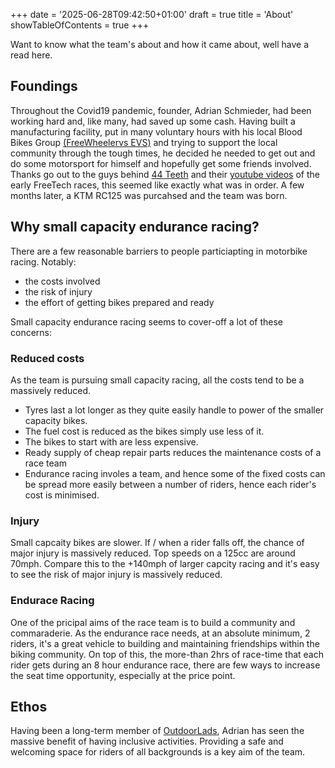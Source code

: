 +++
date = '2025-06-28T09:42:50+01:00'
draft = true
title = 'About'
showTableOfContents = true
+++

Want to know what the team's about and how it came about, well have  a read here.

## Foundings
Throughout the Covid19 pandemic, founder, Adrian Schmieder, had been working hard and, like many, had saved up some cash.  Having built a manufacturing facility, put in many voluntary hours with his local Blood Bikes Group [(FreeWheelervs EVS)](https://freewheelers.org.uk/) and trying to support the local community through the tough times, he decided he needed to get out and do some motorsport for himself and hopefully get some friends involved.  Thanks go out to the guys behind [44 Teeth](https://www.44teeth.com/) and their [youtube videos](https://www.youtube.com/@FortyFourTeeth) of the early FreeTech races, this seemed like exactly what was in order.  A few months later, a KTM RC125 was purcahsed and the team was born.


## Why small capacity endurance racing?

There are a few reasonable barriers to people particiapting in motorbike racing.  Notably:
- the costs involved
- the risk of injury
- the effort of getting bikes prepared and ready

Small capacity endurance racing seems to cover-off a lot of these concerns:

### Reduced costs
As the team is pursuing small capacity racing, all the costs tend to be a massively reduced.  
- Tyres last a lot longer as they quite easily handle to power of the smaller capacity bikes.
- The fuel cost is reduced as the bikes simply use less of it.
- The bikes to start with are less expensive.
- Ready supply of cheap repair parts reduces the maintenance costs of a race team
- Endurance racing involes a team, and hence some of the fixed costs can be spread more easily between a number of riders, hence each rider's cost is minimised.

### Injury
Small capcaity bikes are slower.  If / when a rider falls off, the chance of major injury is massively reduced.  Top speeds on a 125cc are around 70mph.  Compare this to the +140mph of larger capcity racing and it's easy to see the risk of major injury is massively reduced.

### Endurace Racing
One of the pricipal aims of the race team is to build a community and commaraderie.  As the endurance race needs, at an absolute minimum, 2 riders, it's a great vehicle to building and maintaining friendships within the biking community.  On top of this, the more-than 2hrs of race-time that each rider gets during an 8 hour endurance race, there are few ways to increase the seat time opportunity, especially at the price point.

## Ethos
Having been a long-term member of [OutdoorLads](https://www.outdoorlads.com/), Adrian has seen the massive benefit of having inclusive activities.  Providing a safe and welcoming space for riders of all backgrounds is a key aim of the team. 
